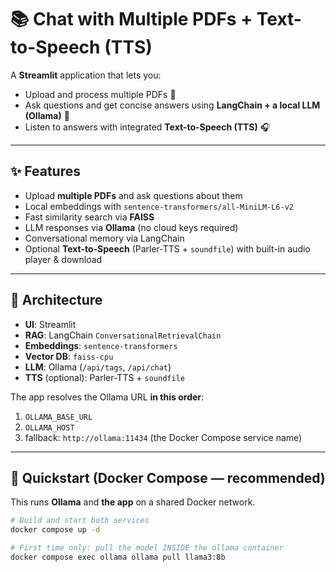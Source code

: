 # 📚 Chat with Multiple PDFs + Text-to-Speech (TTS)

A **Streamlit** application that lets you:
- Upload and process multiple PDFs 📑
- Ask questions and get concise answers using **LangChain + a local LLM (Ollama)** 🤖
- Listen to answers with integrated **Text-to-Speech (TTS)** 🎧

---

## ✨ Features

- Upload **multiple PDFs** and ask questions about them
- Local embeddings with `sentence-transformers/all-MiniLM-L6-v2`
- Fast similarity search via **FAISS**
- LLM responses via **Ollama** (no cloud keys required)
- Conversational memory via LangChain
- Optional **Text-to-Speech** (Parler-TTS + `soundfile`) with built-in audio player & download

---

## 🧱 Architecture

- **UI**: Streamlit  
- **RAG**: LangChain `ConversationalRetrievalChain`  
- **Embeddings**: `sentence-transformers`  
- **Vector DB**: `faiss-cpu`  
- **LLM**: Ollama (`/api/tags`, `/api/chat`)  
- **TTS** (optional): Parler-TTS + `soundfile`

The app resolves the Ollama URL **in this order**:
1. `OLLAMA_BASE_URL`  
2. `OLLAMA_HOST`  
3. fallback: `http://ollama:11434` (the Docker Compose service name)

---

## 🚀 Quickstart (Docker Compose — recommended)

This runs **Ollama** and **the app** on a shared Docker network.

```bash
# Build and start both services
docker compose up -d

# First time only: pull the model INSIDE the ollama container
docker compose exec ollama ollama pull llama3:8b
